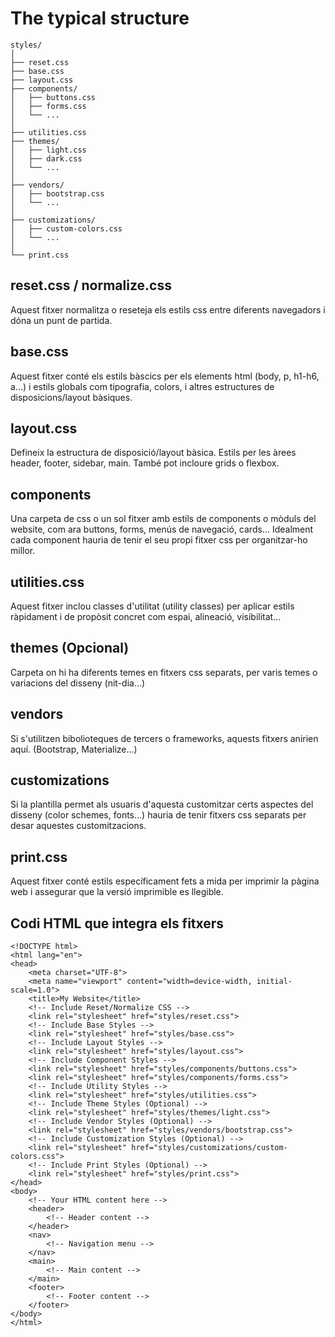 # The typical structure

```
styles/
│
├── reset.css
├── base.css
├── layout.css
├── components/
│   ├── buttons.css
│   ├── forms.css
│   └── ...
│
├── utilities.css
├── themes/
│   ├── light.css
│   ├── dark.css
│   └── ...
│
├── vendors/
│   ├── bootstrap.css
│   └── ...
│
├── customizations/
│   ├── custom-colors.css
│   └── ...
│
└── print.css
```
## reset.css / normalize.css
Aquest fitxer normalitza o reseteja els estils css entre diferents navegadors i dóna un punt de partida.

## base.css
Aquest fitxer conté els estils bàscics per els elements html (body, p, h1-h6, a...) i estils globals com tipografia, colors, i altres estructures de disposicions/layout bàsiques.

## layout.css
Defineix la estructura de disposició/layout bàsica. Estils per les àrees header, footer, sidebar, main. També pot incloure grids o flexbox.

## components
Una carpeta de css o un sol fitxer amb estils de components o mòduls del website, com ara buttons, forms, menús de navegació, cards... Idealment cada component hauria de tenir el seu propi fitxer css per organitzar-ho millor.

## utilities.css
Aquest fitxer inclou classes d'utilitat (utility classes) per aplicar estils ràpidament i de propòsit concret com espai, alineació, visibilitat...

## themes (Opcional)
Carpeta on hi ha diferents temes en fitxers css separats, per varis temes o variacions del disseny (nit-dia...)

## vendors
Si s'utilitzen bibolioteques de tercers o frameworks, aquests fitxers anirien aquí. (Bootstrap, Materialize...)

## customizations
Si la plantilla permet als usuaris d'aquesta customitzar certs aspectes del disseny (color schemes, fonts...) hauria de tenir fitxers css separats per desar aquestes customitzacions.

## print.css
Aquest fitxer conté estils específicament fets a mida per imprimir la pàgina web i assegurar que la versió imprimible es llegible.

## Codi HTML que integra els fitxers
```
<!DOCTYPE html>
<html lang="en">
<head>
    <meta charset="UTF-8">
    <meta name="viewport" content="width=device-width, initial-scale=1.0">
    <title>My Website</title>
    <!-- Include Reset/Normalize CSS -->
    <link rel="stylesheet" href="styles/reset.css">
    <!-- Include Base Styles -->
    <link rel="stylesheet" href="styles/base.css">
    <!-- Include Layout Styles -->
    <link rel="stylesheet" href="styles/layout.css">
    <!-- Include Component Styles -->
    <link rel="stylesheet" href="styles/components/buttons.css">
    <link rel="stylesheet" href="styles/components/forms.css">
    <!-- Include Utility Styles -->
    <link rel="stylesheet" href="styles/utilities.css">
    <!-- Include Theme Styles (Optional) -->
    <link rel="stylesheet" href="styles/themes/light.css">
    <!-- Include Vendor Styles (Optional) -->
    <link rel="stylesheet" href="styles/vendors/bootstrap.css">
    <!-- Include Customization Styles (Optional) -->
    <link rel="stylesheet" href="styles/customizations/custom-colors.css">
    <!-- Include Print Styles (Optional) -->
    <link rel="stylesheet" href="styles/print.css">
</head>
<body>
    <!-- Your HTML content here -->
    <header>
        <!-- Header content -->
    </header>
    <nav>
        <!-- Navigation menu -->
    </nav>
    <main>
        <!-- Main content -->
    </main>
    <footer>
        <!-- Footer content -->
    </footer>
</body>
</html>
```